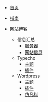 <!-- docs/_sidebar.md -->
<!-- 定制侧边栏 -->
* [首页](/)
* [指南](guide)

* 网站博客
    * 信息汇总
        * [服务器](wzbk/xxhz/)
        * [网站信息](wzbk/xxhz/)
    * Typecho
        * [主题](wzbk/Typecho/zt/)
        * [插件](wzbk/Typecho/cj/)
    * Wordpress
        * [主题](wzbk/Wordpress/zt/)
        * [插件](wzbk/Wordpress/cj/)
        * [仿凡科](wzbk/Wordpress/qt/)